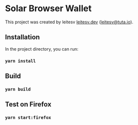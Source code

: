 # Solar Browser Wallet

This project was created by leitesv [leitesv.dev](https://leitesv.dev/) (leitesv@tuta.io).

## Installation

In the project directory, you can run:

### `yarn install`

## Build 

### `yarn build`

## Test on Firefox 

### `yarn start:firefox`
